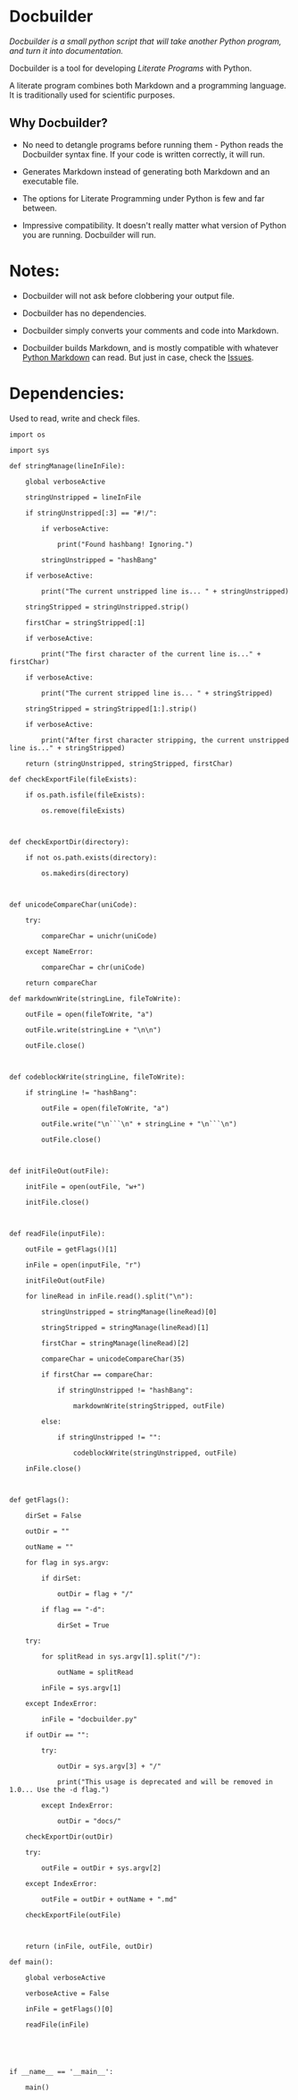 # Docbuilder

*Docbuilder is a small python script that will take another Python program, and turn it into documentation.*

Docbuilder is a tool for developing *Literate Programs* with Python.

A literate program combines both Markdown and a programming language. It is traditionally used for scientific purposes.

## Why Docbuilder?

* No need to detangle programs before running them - Python reads the Docbuilder syntax fine. If your code is written correctly, it will run.

* Generates Markdown instead of generating both Markdown and an executable file.

* The options for Literate Programming under Python is few and far between.

* Impressive compatibility. It doesn't really matter what version of Python you are running. Docbuilder will run.

# Notes:

* Docbuilder will not ask before clobbering your output file.

* Docbuilder has no dependencies.

* Docbuilder simply converts your comments and code into Markdown.

* Docbuilder builds Markdown, and is mostly compatible with whatever [Python Markdown](https://pythonhosted.org/Markdown/) can read. But just in case, check the [Issues](https://github.com/shakna-israel/docbuilder/issues).

# Dependencies:

Used to read, write and check files.


```
import os
```

```
import sys
```

```
def stringManage(lineInFile):
```

```
    global verboseActive
```

```
    stringUnstripped = lineInFile
```

```
    if stringUnstripped[:3] == "#!/":
```

```
        if verboseActive:
```

```
            print("Found hashbang! Ignoring.")
```

```
        stringUnstripped = "hashBang"
```

```
    if verboseActive:
```

```
        print("The current unstripped line is... " + stringUnstripped)
```

```
    stringStripped = stringUnstripped.strip()
```

```
    firstChar = stringStripped[:1]
```

```
    if verboseActive:
```

```
        print("The first character of the current line is..." + firstChar)
```

```
    if verboseActive:
```

```
        print("The current stripped line is... " + stringStripped)
```

```
    stringStripped = stringStripped[1:].strip()
```

```
    if verboseActive:
```

```
        print("After first character stripping, the current unstripped line is..." + stringStripped)
```

```
    return (stringUnstripped, stringStripped, firstChar)
```

```
def checkExportFile(fileExists):
```

```
    if os.path.isfile(fileExists):
```

```
        os.remove(fileExists)
```

```
        
```

```
def checkExportDir(directory):
```

```
    if not os.path.exists(directory):
```

```
        os.makedirs(directory)
```

```
        
```

```
def unicodeCompareChar(uniCode):
```

```
    try:
```

```
        compareChar = unichr(uniCode)
```

```
    except NameError:
```

```
        compareChar = chr(uniCode)
```

```
    return compareChar
```

```
def markdownWrite(stringLine, fileToWrite):
```

```
    outFile = open(fileToWrite, "a")
```

```
    outFile.write(stringLine + "\n\n")
```

```
    outFile.close()
```

```
    
```

```
def codeblockWrite(stringLine, fileToWrite):
```

```
    if stringLine != "hashBang":
```

```
        outFile = open(fileToWrite, "a")
```

```
        outFile.write("\n```\n" + stringLine + "\n```\n")
```

```
        outFile.close()
```

```
    
```

```
def initFileOut(outFile):
```

```
    initFile = open(outFile, "w+")
```

```
    initFile.close()
```

```
    
```

```
def readFile(inputFile):
```

```
    outFile = getFlags()[1]
```

```
    inFile = open(inputFile, "r")
```

```
    initFileOut(outFile)
```

```
    for lineRead in inFile.read().split("\n"):
```

```
        stringUnstripped = stringManage(lineRead)[0]
```

```
        stringStripped = stringManage(lineRead)[1]
```

```
        firstChar = stringManage(lineRead)[2]
```

```
        compareChar = unicodeCompareChar(35)
```

```
        if firstChar == compareChar:
```

```
            if stringUnstripped != "hashBang":
```

```
                markdownWrite(stringStripped, outFile)
```

```
        else:
```

```
            if stringUnstripped != "":
```

```
                codeblockWrite(stringUnstripped, outFile)
```

```
    inFile.close()
```

```
    
```

```
def getFlags():
```

```
    dirSet = False
```

```
    outDir = ""
```

```
    outName = ""
```

```
    for flag in sys.argv:
```

```
        if dirSet:
```

```
            outDir = flag + "/"
```

```
        if flag == "-d":
```

```
            dirSet = True
```

```
    try:
```

```
        for splitRead in sys.argv[1].split("/"):
```

```
            outName = splitRead
```

```
        inFile = sys.argv[1]
```

```
    except IndexError:
```

```
        inFile = "docbuilder.py"
```

```
    if outDir == "":
```

```
        try:
```

```
            outDir = sys.argv[3] + "/"
```

```
            print("This usage is deprecated and will be removed in 1.0... Use the -d flag.")
```

```
        except IndexError:
```

```
            outDir = "docs/"
```

```
    checkExportDir(outDir)
```

```
    try:
```

```
        outFile = outDir + sys.argv[2]
```

```
    except IndexError:
```

```
        outFile = outDir + outName + ".md"
```

```
    checkExportFile(outFile)
```

```
    
```

```
    return (inFile, outFile, outDir)
```

```
def main():
```

```
    global verboseActive
```

```
    verboseActive = False
```

```
    inFile = getFlags()[0]
```

```
    readFile(inFile)
```

```
    
```

```
    
```

```
if __name__ == '__main__':
```

```
    main()
```
